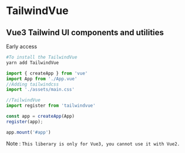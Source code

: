 # TailwindVue
## Vue3 Tailwind UI components and utilities

Early access

```bash
#To install the TailwindVue
yarn add TailwindVue
```

```javascript
import { createApp } from 'vue'
import App from './App.vue'
//Adding tailwindcss
import './assets/main.css'

//TailwindVue
import register from 'tailwindvue'

const app = createApp(App)
register(app);

app.mount('#app')
```


Note :
`This liberary is only for Vue3, you cannot use it with Vue2.`
